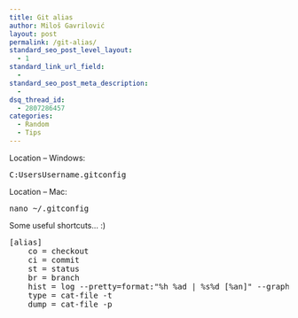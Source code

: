 ```yaml
---
title: Git alias
author: Miloš Gavrilović
layout: post
permalink: /git-alias/
standard_seo_post_level_layout:
  - 1
standard_link_url_field:
  -
standard_seo_post_meta_description:
  -
dsq_thread_id:
  - 2807286457
categories:
  - Random
  - Tips
---
```

Location &#8211; Windows:

<pre class="brush: plain; title: ; notranslate" title="">C:UsersUsername.gitconfig</pre>

Location &#8211; Mac:

<pre class="brush: plain; title: ; notranslate" title="">nano ~/.gitconfig</pre>

Some useful shortcuts... :)

<pre class="brush: plain; title: ; notranslate" title="">[alias]
	co = checkout
	ci = commit
	st = status
	br = branch
	hist = log --pretty=format:&quot;%h %ad | %s%d [%an]&quot; --graph --date=short
	type = cat-file -t
	dump = cat-file -p
</pre>
